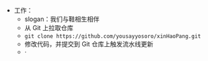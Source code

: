 - 工作：
	- slogan：我们与鞋相生相伴
	- 从 Git 上拉取仓库
	- `git clone https://github.com/yousayyosoro/xinHaoPang.git`
	- 修改代码，并提交到 Git 仓库上触发流水线更新
	- ·